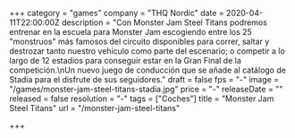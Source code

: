 +++
category = "games"
company = "THQ Nordic"
date = 2020-04-11T22:00:00Z
description = "Con Monster Jam Steel Titans podremos entrenar en la escuela para Monster Jam escogiendo entre los 25 \"monstruos\" más famosos del circuito disponibles para correr, saltar y destrozar tanto nuestro vehículo como parte del escenario; o competir a lo largo de 12 estadios para conseguir estar en la Gran Final de la competición.\nUn nuevo juego de conducción que se añade al catálogo de Stadia para el disfrute de sus seguidores."
draft = false
fps = "-"
image = "/games/monster-jam-steel-titans-stadia.jpg"
price = "-"
releaseDate = ""
released = false
resolution = "-"
tags = ["Coches"]
title = "Monster Jam Steel Titans"
url = "/monster-jam-steel-titans"

+++
